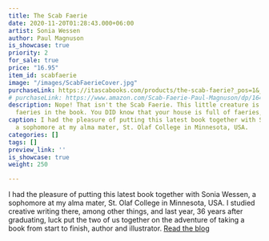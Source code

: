 ```yaml
---
title: The Scab Faerie
date: 2020-11-20T01:28:43.000+06:00
artist: Sonia Wessen
author: Paul Magnuson
is_showcase: true
priority: 2
for_sale: true
price: "16.95"
item_id: scabfaerie
image: "/images/ScabFaerieCover.jpg"
purchaseLink: https://itascabooks.com/products/the-scab-faerie?_pos=1&_psq=the+scab&_ss=e&_v=1.0
# purchaseLink: https://www.amazon.com/Scab-Faerie-Paul-Magnuson/dp/1643438093/ref=sr_1_1?dchild=1&keywords=the+scab+faerie&qid=1626372946&s=books&sr=1-1
description: Nope! That isn't the Scab Faerie. This little creature is one of many
  faeries in the book. You DID know that your house is full of faeries, didn't you?
caption: I had the pleasure of putting this latest book together with Sonia Wessen,
  a sophomore at my alma mater, St. Olaf College in Minnesota, USA.
categories: []
tags: []
preview_link: ''
is_showcase: true
weight: 250

---
```

I had the pleasure of putting this latest book together with Sonia Wessen, a sophomore at my alma mater, St. Olaf College in Minnesota, USA. I studied creative writing there, among other things, and last year, 36 years after graduating, luck put the two of us together on the adventure of taking a book from start to finish, author and illustrator. [Read the blog](http://blog.tieonline.com/the-scab-faerie/)
